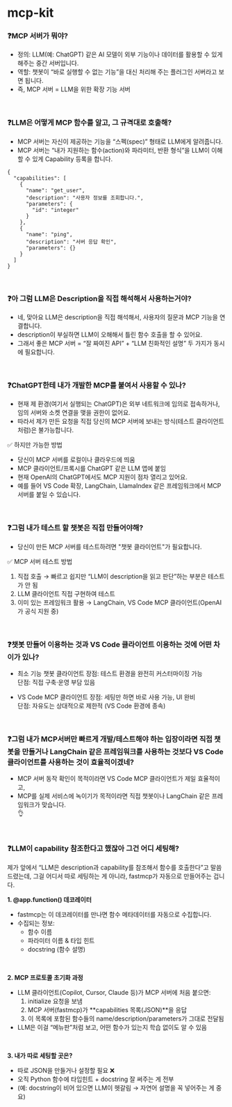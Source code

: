 # mcp-kit
  
### ❓MCP 서버가 뭐야?
- 정의: LLM(예: ChatGPT) 같은 AI 모델이 외부 기능이나 데이터를 활용할 수 있게 해주는 중간 서버입니다.
- 역할: 챗봇이 “바로 실행할 수 없는 기능”을 대신 처리해 주는 플러그인 서버라고 보면 됩니다.
- 즉, MCP 서버 = LLM을 위한 확장 기능 서버
</br>

### ❓LLM은 어떻게 MCP 함수를 알고, 그 규격대로 호출해?
- MCP 서버는 자신이 제공하는 기능을 “스펙(spec)” 형태로 LLM에게 알려줍니다.
- MCP 서버는 “내가 지원하는 함수(action)와 파라미터, 반환 형식”을 LLM이 이해할 수 있게 Capability 등록을 합니다.
```
{
  "capabilities": [
    {
      "name": "get_user",
      "description": "사용자 정보를 조회합니다.",
      "parameters": {
        "id": "integer"
      }
    },
    {
      "name": "ping",
      "description": "서버 응답 확인",
      "parameters": {}
    }
  ]
}
```
</br>

### ❓아 그럼 LLM은 Description을 직접 해석해서 사용하는거야?
- 네, 맞아요 LLM은 description을 직접 해석해서, 사용자의 질문과 MCP 기능을 연결합니다.
- description이 부실하면 LLM이 오해해서 틀린 함수 호출을 할 수 있어요.
- 그래서 좋은 MCP 서버 = “잘 짜여진 API” + “LLM 친화적인 설명” 두 가지가 동시에 필요합니다. 
</br>

### ❓ChatGPT한테 내가 개발한 MCP를 붙여서 사용할 수 있나?
- 현재 제 환경(여기서 실행되는 ChatGPT)은 외부 네트워크에 임의로 접속하거나, 임의 서버와 소켓 연결을 맺을 권한이 없어요.
- 따라서 제가 만든 요청을 직접 당신의 MCP 서버에 보내는 방식(테스트 클라이언트처럼)은 불가능합니다.
      
✅ 하지만 가능한 방법
- 당신이 MCP 서버를 로컬이나 클라우드에 띄움
- MCP 클라이언트/프록시를 ChatGPT 같은 LLM 앱에 붙임
- 현재 OpenAI의 ChatGPT에서도 MCP 지원이 점차 열리고 있어요.
- 예를 들어 VS Code 확장, LangChain, LlamaIndex 같은 프레임워크에서 MCP 서버를 붙일 수 있습니다.
</br>

### ❓그럼 내가 테스트 할 챗봇은 직접 만들어야해?
- 당신이 만든 MCP 서버를 테스트하려면 "챗봇 클라이언트"가 필요합니다.
  
✅ MCP 서버 테스트 방법  
1) 직접 호출 → 빠르고 쉽지만 “LLM이 description을 읽고 판단”하는 부분은 테스트가 안 됨  
2) LLM 클라이언트 직접 구현하여 테스트
3) 이미 있는 프레임워크 활용 → LangChain, VS Code MCP 클라이언트(OpenAI가 공식 지원 중)
</br>

### ❓챗봇 만들어 이용하는 것과 VS Code 클라이언트 이용하는 것에 어떤 차이가 있나?
- 최소 기능 챗봇 클라이언트
장점: 테스트 환경을 완전히 커스터마이징 가능  
단점: 직접 구축·운영 부담 있음  
  
- VS Code MCP 클라이언트
장점: 세팅만 하면 바로 사용 가능, UI 완비  
단점: 자유도는 상대적으로 제한적 (VS Code 환경에 종속)
</br>

### ❓그럼 내가 MCP서버만 빠르게 개발/테스트해야 하는 입장이라면 직접 챗봇을 만들거나 LangChain 같은 프레임워크를 사용하는 것보다 VS Code 클라이언트를 사용하는 것이 효율적이겠네?
- MCP 서버 동작 확인이 목적이라면 VS Code MCP 클라이언트가 제일 효율적이고,
- MCP를 실제 서비스에 녹이기가 목적이라면 직접 챗봇이나 LangChain 같은 프레임워크가 맞습니다.  
👌
</br>
 
### ❓LLM이 capability 참조한다고 했잖아 그건 어디 세팅해?
제가 앞에서 “LLM은 description과 capability를 참조해서 함수를 호출한다”고 말씀드렸는데,
그걸 어디서 따로 세팅하는 게 아니라, fastmcp가 자동으로 만들어주는 겁니다.
  
**1. @app.function() 데코레이터**
- fastmcp는 이 데코레이터를 만나면 함수 메타데이터를 자동으로 수집합니다.
- 수집되는 정보:
  - 함수 이름
  - 파라미터 이름 & 타입 힌트
  - docstring (함수 설명)
</br>

**2. MCP 프로토콜 초기화 과정**
- LLM 클라이언트(Copilot, Cursor, Claude 등)가 MCP 서버에 처음 붙으면:
  1. initialize 요청을 보냄
  2. MCP 서버(fastmcp)가 **capabilities 목록(JSON)**을 응답
  3. 이 목록에 포함된 함수들의 name/description/parameters가 그대로 전달됨
- LLM은 이걸 “메뉴판”처럼 보고, 어떤 함수가 있는지 학습 없이도 알 수 있음
</br>
 
**3. 내가 따로 세팅할 곳은?**
- 따로 JSON을 만들거나 설정할 필요 ❌
- 오직 Python 함수에 타입힌트 + docstring 잘 써주는 게 전부
- (예: docstring이 비어 있으면 LLM이 헷갈림 → 자연어 설명을 꼭 넣어주는 게 중요)
